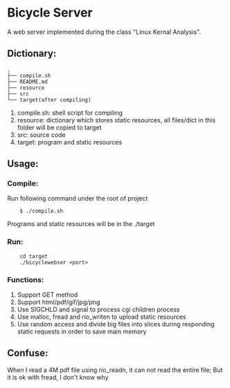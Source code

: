# Bicycle Server

A web server implemented during the class "Linux Kernal Analysis".

## Dictionary:


    .
    ├── compile.sh
    ├── README.md
    ├── resource
    ├── src
    └── target(after compiling)

1. compile.sh: shell script for compiling
2. resource: dictionary which stores static resources, all files/dict in this folder will be copied to target
3. src: source code
4. target: program and static resources

## Usage:

### Compile:

Run following command under the root of project
    
```shell
    $ ./compile.sh
```

Programs and static resources will be in the ./target

### Run:

```shell
    cd target
    ./bicyclewebser <port>
```

### Functions:

1. Support GET method
2. Support html/pdf/gif/jpg/png
3. Use SIGCHLD and signal to process cgi children process
4. Use malloc, fread and rio_writen to upload static resources
5. Use random access and divide big files into slices during responding static requests in order to save main memory

## Confuse:

When I read a 4M pdf file using rio_readn, it can not read the entire file; But it is ok with fread, I don't know why